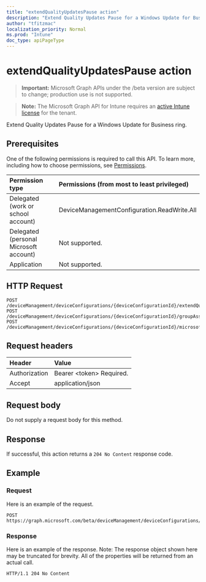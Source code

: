 ```yaml
---
title: "extendQualityUpdatesPause action"
description: "Extend Quality Updates Pause for a Windows Update for Business ring."
author: "tfitzmac"
localization_priority: Normal
ms.prod: "Intune"
doc_type: apiPageType
---
```


# extendQualityUpdatesPause action

> **Important:** Microsoft Graph APIs under the /beta version are subject to change; production use is not supported.

> **Note:** The Microsoft Graph API for Intune requires an [active Intune license](https://go.microsoft.com/fwlink/?linkid=839381) for the tenant.

Extend Quality Updates Pause for a Windows Update for Business ring.

## Prerequisites
One of the following permissions is required to call this API. To learn more, including how to choose permissions, see [Permissions](/concepts/permissions-reference.md).

|Permission type|Permissions (from most to least privileged)|
|:---|:---|
|Delegated (work or school account)|DeviceManagementConfiguration.ReadWrite.All|
|Delegated (personal Microsoft account)|Not supported.|
|Application|Not supported.|

## HTTP Request
<!-- {
  "blockType": "ignored"
}
-->
``` http
POST /deviceManagement/deviceConfigurations/{deviceConfigurationId}/extendQualityUpdatesPause
POST /deviceManagement/deviceConfigurations/{deviceConfigurationId}/groupAssignments/{deviceConfigurationGroupAssignmentId}/deviceConfiguration/extendQualityUpdatesPause
POST /deviceManagement/deviceConfigurations/{deviceConfigurationId}/microsoft.graph.windowsDomainJoinConfiguration/networkAccessConfigurations/{deviceConfigurationId}/extendQualityUpdatesPause
```

## Request headers
|Header|Value|
|:---|:---|
|Authorization|Bearer &lt;token&gt; Required.|
|Accept|application/json|

## Request body
Do not supply a request body for this method.

## Response
If successful, this action returns a `204 No Content` response code.

## Example

### Request
Here is an example of the request.
``` http
POST https://graph.microsoft.com/beta/deviceManagement/deviceConfigurations/{deviceConfigurationId}/extendQualityUpdatesPause
```

### Response
Here is an example of the response. Note: The response object shown here may be truncated for brevity. All of the properties will be returned from an actual call.
``` http
HTTP/1.1 204 No Content
```




